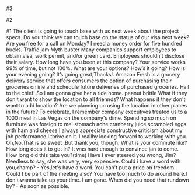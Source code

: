 #3

#2

#1
The client is going to touch base with us next week about the project specs.
Do you think we can touch base on the status of our visa next week?
Are you free for a call on Monday?
I need a money order for five hundred bucks.
Traffic jam
Myth buster
Many companies support employees to obtain visa, work permit, and/or green card.
Employees shouldn’t disclose their salary.
How long have you been at this company?
Your service works 99% of time, but not 100%.
What are your options?
How’s it going? How is your evening going? It’s going great,Thanks!.
Amazon Fresh is a grocery delivery service that offers consumers the option of purchasing their groceries online and schedule future deliveries of purchased groceries.
Hail to the chief!
So I am gonna give her a ride home.
peanut brittle
What if they don't want to show the location to all friennds?
What happens if they don't want to add location?
Are we planning on using the location in other places in the future?
To celebrate, I remember company executives treated us to a 1000 meal in Las Vegas on the company's dime.
Spending so much on furniture was foreign to me.
stomach ache
cranberry juice
scrambled eggs with ham and cheese
I always appreciate constructive criticism about my job performance.I thrive on it.
I reallhy looking forward to working with you.
Oh,No,That is so sweet .But thank you, though.
What is your commute like?How long does it to get in?
It was hard enough to convince jan to come.
How long did this take you?(time)
Have I ever steered you wrong, Jim?
Needless to say, she was very, very expensive.
Could i have a word with you,champ? - Yes,let's have a word.
You can't put a price on freedom.
Could I be part of the meeting also? You have too much to do around here.I don't wanna take up your time.
I am gone.
When did you need that rundown by? - As soon as possible.


